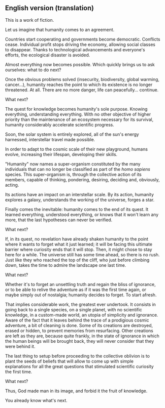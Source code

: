 ## English version (translation)

This is a work of fiction.

Let us imagine that humanity comes to an agreement.

Countries start cooperating and governments become democratic. Conflicts cease.
Individual profit stops driving the economy, allowing social classes to disappear.
Thanks to technological advancements and everyone's efforts, the ecological disaster is avoided.

Almost everything now becomes possible. Which quickly brings us to ask ourselves: what to do next?

Once the obvious problems solved (insecurity, biodiversity, global warming, cancer...),
 humanity reaches the point to which its existence is no longer threatened. At all.
There are no more danger, life can peacefully... continue.

What next?

The quest for knowledge becomes humanity's sole purpose. Knowing everything, understanding everything.
With no other objective of higher priority than the maintenance of an ecosystem necessary for its survival, humanity considerably accelerate scientific progress.

Soon, the solar system is entirely explored, all of the sun's energy harnessed, interstellar travel made possible.

In order to adapt to the cosmic scale of their new playground, humans evolve, increasing their lifespan, developing
 their skills.

"Humanity" now names a super-organism constituted by the many individuals that can no longer be classified as part of
 the *homo sapiens* species. This super-organism is, through the collective action of its members, capable of thinking,
 pondering, desiring, deciding and, obviously, acting.

Its actions have an impact on an interstellar scale. By its action, humanity explores a galaxy, understands the working
 of the universe, forges a star.

Finally comes the inevitable: humanity comes to the end of its quest. It learned everything, understood everything, or
 knows that it won't learn any more, that the last hypotheses can never be verified.

What next?

If, in its quest, no revelation have already shaken humanity to the point where it wants to forget what it just
 learned; it will be facing this ultimate barrier where curiosity ends that it will stop.
Then, it might chose to stay here for a while. The universe still has some time ahead, so there is no rush. Just like
 they who reached the top of the cliff, who just before climbing down, takes the time to admire the landscape one last
 time.

What next?

Whether it's to forget an unsettling truth and regain the bliss of ignorance, or to be able to relive the adventure
 as if it was the first time again, or maybe simply out of nostalgia; humanity decides to forget. To start afresh.

That implies considerable work, the greatest ever undertook. It consists in going back to a single species, on a single
 planet, with no scientific knowledge, in a custom-made world, an utopia of simplicity and ignorance.
Aware of the fact that it leaves behind the trace of a prodigious cosmic adventure, a bit of cleaning is done.
Some of its creations are destroyed, erased or hidden, to prevent memories from resurfacing.
Other creations are left as they are, because quite frankly, in the state of ignorance in which the human beings will
 be brought back, they will never consider that they were behind it.

The last thing to setup before proceeding to the collective oblivion is to plant the seeds of beliefs that will allow
 to come up with simple explanations for all the great questions that stimulated scientific curiosity the first time.

What next?

Thus, God made man in its image, and forbid it the fruit of knowledge.

You already know what's next.
